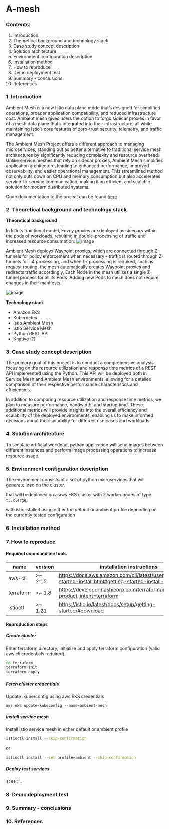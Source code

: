 # **A-mesh**
### Contents:
1. Introduction
2. Theoretical background and technology stack
3. Case study concept description
4. Solution architecture
5. Environment configuration description 
6. Installation method
7. How to reproduce
8. Demo deployment test
9. Summary - conclusions
10. References

### 1. Introduction
Ambient Mesh is a new Istio data plane mode that’s designed for simplified operations, broader application compatibility, and reduced infrastructure cost. Ambient mesh gives users the option to forgo sidecar proxies in favor of a mesh data plane that’s integrated into their infrastructure, all while maintaining Istio’s core features of zero-trust security, telemetry, and traffic management.

The Ambient Mesh Project offers a different approach to managing microservices, standing out as better alternative to traditional service mesh architectures by significantly reducing complexity and resource overhead. Unlike service meshes that rely on sidecar proxies, Ambient Mesh simplifies application architecture, leading to enhanced performance, improved observability, and easier operational management. This streamlined method not only cuts down on CPU and memory consumption but also accelerates service-to-service communication, making it an efficient and scalable solution for modern distributed systems.

Code documentation to the project can be found [here](https://istio.io/v1.15/blog/2022/introducing-ambient-mesh/)

### 2. Theoretical background and technology stack

**Theoretical background**

In Istio's traditional model, Envoy proxies are deployed as sidecars within the pods of workloads, resulting in double-processing of traffic and increased resource consumption:
![image](https://github.com/SUU-2024-A-Mesh/a-mesh/assets/92889577/3352e564-9c7d-4fb9-8519-5a5b850bda5d)


Ambient Mesh deploys Waypoint proxies, which are connected through Z-tunnels for policy enforcement when necessary - traffic is routed through Z-tunnels for L4 processing, and when L7 processing is required, such as request routing, the mesh automatically creates Waypoint proxies and redirects traffic accordingly. Each Node in the mesh utilizes a single Z-tunnel process for all its Pods. Adding new Pods to mesh does not require changes in their manifests.
<!-- ![image](https://github.com/SUU-2024-A-Mesh/a-mesh/assets/92889577/17a9fccc-02ed-40a0-a2f8-52dc980f04e6) -->

![image](https://github.com/SUU-2024-A-Mesh/a-mesh/assets/78169141/bb2a1e1b-a30a-4931-a164-2cc2e80fa2c5)


**Technology stack**
- Amazon EKS
- Kubernetes
- Istio Ambient Mesh
- Istio Service Mesh
- Python REST API
- Knative (?)

### 3. Case study concept description

The primary goal of this project is to conduct a comprehensive analysis focusing on the resource utilization and response time metrics of a REST API implemented using the Python. This API will be deployed both in Service Mesh and Ambient Mesh environments, allowing for a detailed comparison of their respective performance characteristics and efficiencies.

In addition to comparing resource utilization and response time metrics, we plan to measure performance, bandwidth, and startup time. These additional metrics will provide insights into the overall efficiency and scalability of the deployed environments, enabling us to make informed decisions about their suitability for different use cases and workloads.

### 4. Solution architecture

To simulate artificial workload, python application will send images between different instances and perform image processing operations to increase resource usage.

### 5. Environment configuration description

The environment consists of a set of python microservices that will generate load on the cluster, 

that will bedeployed on a aws EKS cluster with 2 worker nodes of type `t3.xlarge`, 

with istio istalled using either the default or ambient profile depending on the currently tested configuration

### 6. Installation method
### 7. How to reproduce

#### Required commandline tools
| name      | version | installation instructions |
| --------- | ------- | ------------------------- |
| aws-cli   | >~ 2.15 | https://docs.aws.amazon.com/cli/latest/userguide/getting-started-install.html#getting-started-install-instructions
| terraform | >~ 1.8  | https://developer.hashicorp.com/terraform/install?product_intent=terraform
| istioctl  | >~ 1.21 | https://istio.io/latest/docs/setup/getting-started/#download

#### Reproduction steps

##### Create cluster

Enter terraform directory, initialize and apply terraform configuration (valid aws cli credentials required).
```bash
cd terraform
terraform init
terraform apply
```

##### Fetch cluster credentials
Update .kube/config using aws EKS credentials

```
aws eks update-kubeconfig --name=ambient-mesh
```


##### Install service mesh
Install istio service mesh in either default or ambient profile

```bash
istioctl install --skip-confirmation 
```
or 
```bash
istioctl install --set profile=ambient --skip-confirmation 
```

##### Deploy test services
TODO ...


### 8. Demo deployment test
### 9. Summary - conclusions
### 10. References
